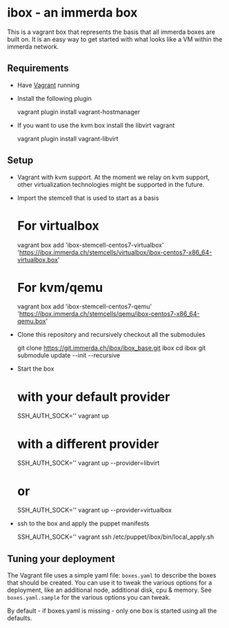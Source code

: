 # ibox - an immerda box

This is a vagrant box that represents the basis that all immerda boxes are built on. It is an easy way to get started with what looks like a VM within the immerda network.

## Requirements

* Have [Vagrant](http://vagrantup.com) running
* Install the following plugin

  vagrant plugin install vagrant-hostmanager

* If you want to use the kvm box install the libvirt vagrant

  vagrant plugin install vagrant-libvirt

## Setup

* Vagrant with kvm support. At the moment we relay on kvm support, other virtualization technologies might be supported in the future.
* Import the stemcell that is used to start as a basis

    # For virtualbox
    vagrant box add 'ibox-stemcell-centos7-virtualbox' 'https://ibox.immerda.ch/stemcells/virtualbox/ibox-centos7-x86_64-virtualbox.box'
    # For kvm/qemu
    vagrant box add 'ibox-stemcell-centos7-qemu' 'https://ibox.immerda.ch/stemcells/qemu/ibox-centos7-x86_64-qemu.box'

* Clone this repository and recursively checkout all the submodules

    git clone https://git.immerda.ch/ibox/ibox_base.git ibox
    cd ibox
    git submodule update --init --recursive

* Start the box

    # with your default provider
    SSH_AUTH_SOCK='' vagrant up
    # with a different provider
    SSH_AUTH_SOCK='' vagrant up --provider=libvirt
    # or
    SSH_AUTH_SOCK='' vagrant up --provider=virtualbox

* ssh to the box and apply the puppet manifests

    SSH_AUTH_SOCK='' vagrant ssh
    /etc/puppet/ibox/bin/local_apply.sh

## Tuning your deployment

The Vagrant file uses a simple yaml file: `boxes.yaml` to describe the boxes that should be created. You can use it to tweak the various options for a deployment, like an additional node, additional disk, cpu & memory. See `boxes.yaml.sample` for the various options you can tweak.

By default - if boxes.yaml is missing - only one box is started using all the defaults.

